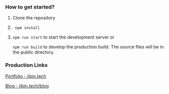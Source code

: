 ### How to get started?
1. Clone the repository
2. ``` npm install```
3. ``` npm run start ``` to start the development server
or

    ``` npm run build ``` to develop the production build. The source files will be in the public directory.
    
### Production Links
[Portfolio - jibin.tech](https://jibin.tech)

[Blog - jibin.tech/blog](https://jibin.tech/blog)

